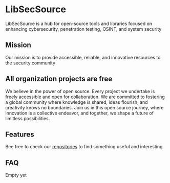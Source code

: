 # LibSecSource

LibSecSource is a hub for open-source tools and libraries focused on enhancing cybersecurity,
penetration testing, OSINT, and system security

## Mission

Our mission is to provide accessible, reliable, and innovative resources to the security community

## All organization projects are free

We believe in the power of open source. Every project we undertake is freely accessible and open for collaboration. 
We are committed to fostering a global community where knowledge is shared, ideas flourish, and creativity knows no boundaries. 
Join us in this open source journey, where innovation is a collective endeavor, and together, we shape a future of limitless 
possibilities.

## Features

Bee free to check our [repositories](https://github.com/orgs/LibSecSource/repositories) to find something useful 
and interesting.

## FAQ

Empty yet

